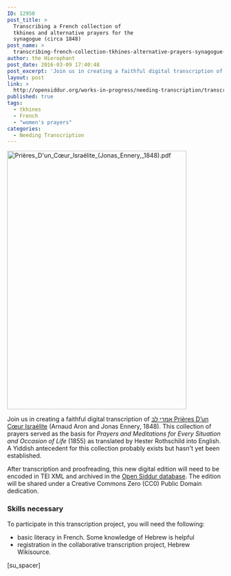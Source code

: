 ```yaml
---
ID: 12950
post_title: >
  Transcribing a French collection of
  tkhines and alternative prayers for the
  synagogue (circa 1848)
post_name: >
  transcribing-french-collection-tkhines-alternative-prayers-synagogue-circa-1848
author: the Hierophant
post_date: 2016-03-09 17:40:48
post_excerpt: 'Join us in creating a faithful digital transcription of <a href="http://fr.wikisource.org/wiki/Livre:%D7%90%D7%9E%D7%A8%D7%99_%D7%9C%D7%91_Pri%C3%A8res_D%27un_C%C5%93ur_Isra%C3%A9lite_%28Jonas_Ennery,_1848%29.pdf">אמרי לב Prières D’un Cœur Israélite</a> (Arnaud Aron and Jonas Ennery, 1848).  After transcription and proofreading, this new digital edition will need to be encoded in TEI XML and archived in the <a href="http://app.opensiddur.org">Open Siddur database</a>. The edition will be shared under a Creative Commons Zero (CC0) Public Domain dedication.'
layout: post
link: >
  http://opensiddur.org/works-in-progress/needing-transcription/transcribing-french-collection-tkhines-alternative-prayers-synagogue-circa-1848/
published: true
tags:
  - tkhines
  - French
  - "women's prayers"
categories:
  - Needing Transcription
---
```

<a href="http://fr.wikisource.org/wiki/Livre:%D7%90%D7%9E%D7%A8%D7%99_%D7%9C%D7%91_Pri%C3%A8res_D%27un_C%C5%93ur_Isra%C3%A9lite_%28Jonas_Ennery,_1848%29.pdf" rel="attachment wp-att-7989"><img src="http://opensiddur.org/wp-content/uploads/2013/12/Prières_Dun_Cœur_Israélite_Jonas_Ennery_1848.pdf.jpg" alt="Prières_D&#039;un_Cœur_Israélite_(Jonas_Ennery,_1848).pdf" width="417" height="601" class="alignright size-full wp-image-7989" /></a>

Join us in creating a faithful digital transcription of <a href="http://fr.wikisource.org/wiki/Livre:%D7%90%D7%9E%D7%A8%D7%99_%D7%9C%D7%91_Pri%C3%A8res_D%27un_C%C5%93ur_Isra%C3%A9lite_%28Jonas_Ennery,_1848%29.pdf">אמרי לב Prières D’un Cœur Israélite</a> (Arnaud Aron and Jonas Ennery, 1848). This collection of prayers served as the basis for <em>Prayers and Meditations for Every Situation and Occasion of Life</em> (1855) as translated by Hester Rothschild into English. A Yiddish antecedent for this collection probably exists but hasn't yet been established.

After transcription and proofreading, this new digital edition will need to be encoded in TEI XML and archived in the <a href="http://app.opensiddur.org">Open Siddur database</a>. The edition will be shared under a Creative Commons Zero (CC0) Public Domain dedication.

<h3>Skills necessary</h3>
To participate in this transcription project, you will need the following:
<ul>
	<li>basic literacy in French. Some knowledge of Hebrew is helpful</li>
	<li>registration in the collaborative transcription project, Hebrew Wikisource.</li>
</ul>
[su_spacer]